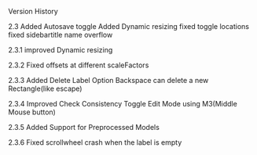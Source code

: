 Version History

2.3
Added Autosave toggle
Added Dynamic resizing
fixed toggle locations
fixed sidebartitle name overflow

2.3.1
improved Dynamic resizing

2.3.2
Fixed offsets at different scaleFactors

2.3.3
Added Delete Label Option
Backspace can delete a new Rectangle(like escape)

2.3.4
Improved Check Consistency 
Toggle Edit Mode using M3(Middle Mouse button)

2.3.5
Added Support for Preprocessed Models

2.3.6
Fixed scrollwheel crash when the label is empty